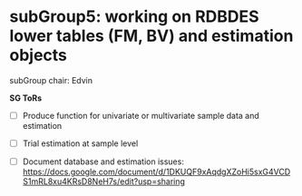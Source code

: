 # subGroup5: working on RDBDES lower tables (FM, BV) and estimation objects

subGroup chair: Edvin

**SG ToRs**
- [ ] Produce function for univariate or multivariate sample data and estimation 
- [ ] Trial estimation at sample level
- [ ] Document database and estimation issues: https://docs.google.com/document/d/1DKUQF9xAqdgXZoHi5sxG4VCDS1mRL8xu4KRsD8NeH7s/edit?usp=sharing







